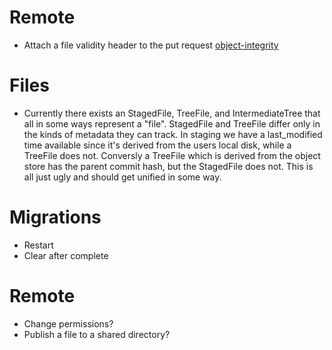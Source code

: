 # Remote
- Attach a file validity header to the put request [object-integrity](https://docs.aws.amazon.com/AmazonS3/latest/userguide/checking-object-integrity.html)

# Files
- Currently there exists an StagedFile, TreeFile, and IntermediateTree that all in some ways represent a "file". StagedFile and TreeFile differ only in the kinds of metadata they can track. In staging we have a last_modified time available since it's derived from the users local disk, while a TreeFile does not. Conversly a TreeFile which is derived from the object store has the parent commit hash, but the StagedFile does not. This is all just ugly and should get unified in some way.

# Migrations
- Restart
- Clear after complete

# Remote
- Change permissions?
- Publish a file to a shared directory?

